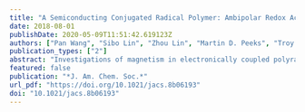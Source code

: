```yaml
---
title: "A Semiconducting Conjugated Radical Polymer: Ambipolar Redox Activity and Faraday Effect"
date: 2018-08-01
publishDate: 2020-05-09T11:51:42.619123Z
authors: ["Pan Wang", "Sibo Lin", "Zhou Lin", "Martin D. Peeks", "Troy Van Voorhis", "Timothy M. Swager"]
publication_types: ["2"]
abstract: "Investigations of magnetism in electronically coupled polyradicals have largely focused on applications in photonic and magnetic devices, wherein radical polymers were found to possess molecularly tunable and cooperative magnetic properties. Radical polymers with nonconjugated insulating backbones have been intensively investigated previously; however the integration of radical species into conducting polymer backbones is at an early stage. We report herein 1,3-bisdiphenylene-2-phenylallyl (BDPA)-based conjugated radical polymers that display ambipolar redox activities and conductivities. Moreover, these radical polymers were demonstrated to be promising magneto-optic (MO) materials with Faraday rotations wherein the sign is modulated by the radical character and display absolute Verdet constants up to (2.80 ± 0.84) × 104 deg T–1 m–1 at 532 nm. These values rival the performance of the present-day commercial inorganic MO materials (e.g., terbium gallium garnet, V = −1.0 × 104 deg T–1 m–1 at 532 nm). The structure property studies detailed herein reveal the promise of multifunctional conjugated radical polymers as responsive MO materials."
featured: false
publication: "*J. Am. Chem. Soc.*"
url_pdf: "https://doi.org/10.1021/jacs.8b06193"
doi: "10.1021/jacs.8b06193"
---
```


